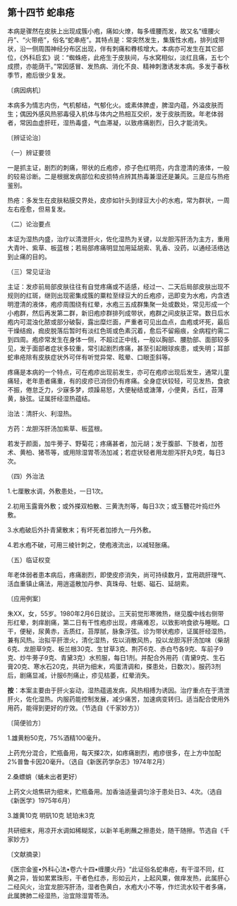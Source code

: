 ## 第十四节 蛇串疮

本病是骤然在皮肤上出现成簇小疱，痛如火燎，每多缠腰而发，故又名“缠腰火丹”、“火带疮”，俗名“蛇串疮”。其特点是：常突然发生，集簇性水疱，排列成带状，沿一侧周围神经分布区出现，伴有刺痛和臖核增大。本病亦可发生在其它部位，《外科启玄》说：“蜘蛛疮，此疮生于皮肤间，与水窝相似，淡红且痛，五七个成攒，亦能荫干。”常因感冒、发热病、消化不良、精神刺激诱发本病。多发于春秋季节，癒后很少复发。

〔病因病机〕

本病多为情志内伤，气机郁结，气郁化火。或素体脾虚，脾湿内蕴，外溢皮肤而生；偶因外感风热邪毒侵入机体与体内之热相互交织，发于皮肤而致。年老体弱者，常因血虚肝旺，湿热毒盛，气血滞凝，以致疼痛剧烈，日久才能消失。

〔辨证论治〕

（一）辨证要领

一是抓主证，剧烈的刺痛，带状的丘疱疹，疹子色红明亮，内含澄清的液体，一般的较易诊断。二是根据发病部位和皮损特点辨其热毒兼湿还是兼风。三是应与热疮鉴别。

热疮：多发生在皮肤粘膜交界处，皮疹如针头到绿豆大小的水疱，常为群状，一周左右痊愈，但易复发。

（二）论治要点

本证为湿热内盛，治疗以清泄肝火，佐化湿热为关键，以龙胆泻肝汤为主方，重用大青叶、紫草、板蓝根；若局部疼痛明显加用延胡索、乳香、没药，以通经活络达到止痛的目的。

（三）常见证治

主证：发疹前局部皮肤往往有自觉疼痛或不适感，经过一、二天后局部皮肤出现不规则的红斑，继则出现密集成簇的粟粒至绿豆大的丘疱疹，迅即变为水疱，内含透明澄清的液体，疱疹周围绕有红晕，水疱三五成群集聚一处或数处，常见形成一个小疱群，然后再发第二群，新旧疱疹群排列成带状，疱群之间皮肤正常。数日后水疱内可混浊化脓或部分破裂，露出糜烂面，严重者可见出血点，血疱或坏死，最后干燥结痂，痂皮脱落后暂时有淡红色斑或色素沉着，愈后不留瘢痕，全病程约需二到四周。疱疹常发生在身体一侧，不超过正中线，一般以胸部、腰肋部、面部较多见，发于面部者症状多较重，常引起剧烈疼痛，甚至引起眼球疾患，或失明；耳部蛇串疮除有皮肤症状外可伴有听觉异常、眩晕、口眼歪斜等。

疼痛是本病的一个特点，可在疱疹出现前发生，亦可在疱疹出现后发生，通常儿童痛轻，老年患者痛重，有的皮疹已消但仍有疼痛。全身症状较轻，可见发热，食欲不振，倦怠乏力，少寐多梦，烦躁易怒，大便秘结或溏薄，小便黄，舌红，苔薄黄，脉弦。证属肝经湿热蕴结。

治法：清肝火、利湿热。

方药：龙胆泻肝汤加紫草、板蓝根。

若发于颜面，加牛蒡子、野菊花；疼痛甚者，加元胡；发于腹部、下肢者，加苍术、黄柏、猪苓等，或用除湿胃苓汤加减；若症状轻者用龙胆泻肝丸9克，每日3次。

（四）外治法

1.七厘散水调，外敷患处，一日1次。

2.初用玉露膏外敷；或外搽双柏散、三黄洗剂等，每日3次；或玉簪花叶捣烂外敷。

3.水疱破后外扑青黛散末；有坏死者加掺九一丹外敷。

4.若水疱不破，可用三棱针刺之，使疱液流出，以减轻胀痛。

（五）临证权变

年老体弱者患本病后，疼痛剧烈，即使皮疹消失，尚可持续数月，宜用疏肝理气、活血重镇止痛法，用逍遥散加丹参、真珠母、牡蛎、磁石、延胡索。

〔应用例案〕

朱XX，女，55岁。1980年2月6日就诊。三天前觉形寒微热，继见腹中线右侧带形红晕，刺痒剧痛，第二日有干性疱疹出现，疼痛难忍，以致影响食欲与睡眠。口干，便秘，尿黄赤，舌质红，苔厚腻，脉象浮弦。诊为带状疱疹，证属肝经湿热，兼有风热。治拟平肝泄火，清化湿热，佐以消散风热，投以龙胆泻肝汤加味（柴胡6克、龙胆草9克、板兰根30克、生甘草3克、荆芥6克、赤白芍各9克、车前子9克、炒牛蒡子9克、青黛3克）水煎服，每日1剂。并配合外用药（青黛9克、生石膏20克、寒水石20克，共研为细末，鸡蛋清调和，搽患处，日数次）。服药3剂后，剧痛显减，计服6剂痛止，疹见枯萎，红晕消失。

**按**：本案主要由于肝火妄动，湿热蕴遏发病，风热相搏为诱因。治疗重点在于清泄肝火，佐化湿热。内服药能控制发展，减少痛苦，加速病变转归。适当配合使用外用药，能得到更好的疗效。（节选自《千家妙方》）

〔简便验方〕

1.雄黄粉50克，75%酒精100毫升。

上药充分混合，贮瓶备用，每天搽2次，如疼痛剧烈，疱疹很多，在上方中加配2%普鲁卡因20毫升。（选自《新医药学杂志》1974年2月）

2.桑螵蛸（蛹未出者更好）

上药文火焙焦研为细末，贮瓶备用。加香油适量调匀涂于患处日3、4次。（选自《新医学》1975年6月）

3.雄黄10克 明矾10克 琥珀末3克

共研细末，用凉开水调如稀糊浆，以新羊毛刷蘸之擦患处，随干随擦。节选自《千家妙方》

〔文献摘录〕

《医宗金鉴•外科心法•卷六十四•缠腰火丹》“此证俗名蛇串疮，有干湿不同，红黄之异，皆如累累珠形，干者色红赤，形如云片，上起风粟，做痒发热，此属肝心二经风火，治宜龙胆泻肝汤，湿者色黄白，水疱大小不等，作烂流水较干者多痛，此属脾肺二经湿热，治宜除湿胃苓汤。
